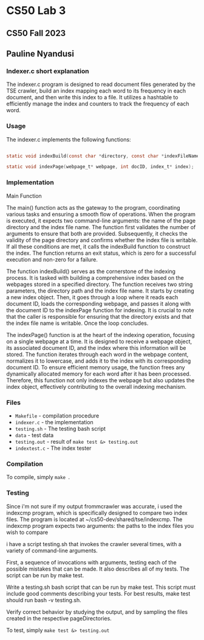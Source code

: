 # CS50 Lab 3
## CS50 Fall 2023
## Pauline Nyandusi


### Indexer.c short explanation

The indexer.c program is designed to read document files generated by the TSE crawler, build an index mapping each word to its frequency in each document, and then write this index to a file. It utilizes a hashtable to efficiently manage the index and counters to track the frequency of each word.


### Usage

The indexer.c implements the following functions:


```c

static void indexBuild(const char *directory, const char *indexFileName);

static void indexPage(webpage_t* webpage, int docID, index_t* index);


```

### Implementation

Main Function

The main() function acts as the gateway to the program, coordinating various tasks and ensuring a smooth flow of operations. When the program is executed, it expects two command-line arguments: the name of the page directory and the index file name. The function first validates the number of arguments to ensure that both are provided. Subsequently, it checks the validity of the page directory and confirms whether the index file is writable. If all these conditions are met, it calls the indexBuild function to construct the index. The function returns an exit status, which is zero for a successful execution and non-zero for a failure.


The function indexBuild() serves as the cornerstone of the indexing process. It is tasked with building a comprehensive index based on the webpages stored in a specified directory. The function receives two string parameters, the directory path and the index file name. It starts by creating a new index object. Then, it goes through a loop where it reads each document ID, loads the corresponding webpage, and passes it along with the document ID to the indexPage function for indexing. It is crucial to note that the caller is responsible for ensuring that the directory exists and that the index file name is writable. Once the loop concludes.



The indexPage() function is at the heart of the indexing operation, focusing on a single webpage at a time. It is designed to receive a webpage object, its associated document ID, and the index where this information will be stored. The function iterates through each word in the webpage content, normalizes it to lowercase, and adds it to the index with its corresponding document ID. To ensure efficient memory usage, the function frees any dynamically allocated memory for each word after it has been processed. Therefore, this function not only indexes the webpage but also updates the index object, effectively contributing to the overall indexing mechanism.



### Files

* `Makefile` - compilation procedure
* `indexer.c` - the implementation
* `testing.sh` - The testing bash script
* `data` - test data
* `testing.out` - result of `make test &> testing.out`
* `indextest.c` - The index tester

### Compilation

To compile, simply `make `.

### Testing

Since i'm not sure if my output frommcrawler was accurate, i used the indexcmp program, which is specifically designed to compare two index files. The program is located at ~/cs50-dev/shared/tse/indexcmp. The indexcmp program expects two arguments: the paths to the index files you wish to compare

i have a script testing.sh that invokes the crawler several times, with a variety of command-line arguments. 

First, a sequence of invocations with  arguments, testing each of the possible mistakes that can be made. It also describes all of my tests. The script can be run by make test.

Write a testing.sh bash script that can be run by make test. This script must include good comments describing your tests. For best results, make test should run bash -v testing.sh.

 

Verify correct behavior by studying the output, and by sampling the files created in the respective pageDirectories.


To test, simply `make test &> testing.out`


